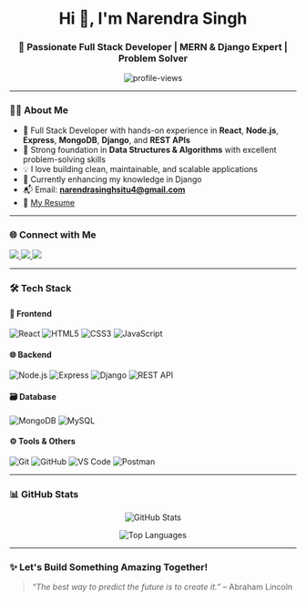 <h1 align="center">Hi 👋, I'm Narendra Singh</h1>
<h3 align="center">🚀 Passionate Full Stack Developer | MERN & Django Expert | Problem Solver</h3>

<p align="center">
  <img src="https://komarev.com/ghpvc/?username=narendra5305&label=Profile%20views&color=27ae60&style=flat" alt="profile-views" />
</p>

---

### 🧑‍💻 About Me
- 💼 Full Stack Developer with hands-on experience in **React**, **Node.js**, **Express**, **MongoDB**, **Django**, and **REST APIs**  
- 🧠 Strong foundation in **Data Structures & Algorithms** with excellent problem-solving skills  
- 💡 I love building clean, maintainable, and scalable applications  
- 🌱 Currently enhancing my knowledge in Django 
- 📬 Email: **narendrasinghsitu4@gmail.com**  
- 📄 [My Resume](https://drive.google.com/file/d/1HUueN98VJ8RGgnB1VBhCwCIAA_QrjpX-/view?usp=drive_link)  

---

### 🌐 Connect with Me

<p align="left">
  <a href="https://www.linkedin.com/in/narendra-5305-/" target="_blank">
    <img src="https://img.shields.io/badge/LinkedIn-0A66C2?style=for-the-badge&logo=linkedin&logoColor=white" />
  </a>
  <a href="https://www.hackerrank.com/@narendrasinghsi1" target="_blank">
    <img src="https://img.shields.io/badge/Hackerrank-2EC866?style=for-the-badge&logo=HackerRank&logoColor=white" />
  </a>
  <a href="https://leetcode.com/narendrasingh5305" target="_blank">
    <img src="https://img.shields.io/badge/LeetCode-FFA116?style=for-the-badge&logo=LeetCode&logoColor=white" />
  </a>
</p>

---

### 🛠️ Tech Stack

#### 🚀 Frontend
![React](https://img.shields.io/badge/-React-61DAFB?style=for-the-badge&logo=react&logoColor=black)
![HTML5](https://img.shields.io/badge/-HTML5-E34F26?style=for-the-badge&logo=html5&logoColor=white)
![CSS3](https://img.shields.io/badge/-CSS3-1572B6?style=for-the-badge&logo=css3)
![JavaScript](https://img.shields.io/badge/-JavaScript-F7DF1E?style=for-the-badge&logo=javascript&logoColor=black)

#### 🌐 Backend
![Node.js](https://img.shields.io/badge/-Node.js-339933?style=for-the-badge&logo=nodedotjs&logoColor=white)
![Express](https://img.shields.io/badge/-Express.js-000000?style=for-the-badge&logo=express&logoColor=white)
![Django](https://img.shields.io/badge/-Django-092E20?style=for-the-badge&logo=django)
![REST API](https://img.shields.io/badge/-REST%20API-0052CC?style=for-the-badge)

#### 🗃️ Database
![MongoDB](https://img.shields.io/badge/-MongoDB-4EA94B?style=for-the-badge&logo=mongodb)
![MySQL](https://img.shields.io/badge/-MySQL-4479A1?style=for-the-badge&logo=mysql&logoColor=white)

#### ⚙️ Tools & Others
![Git](https://img.shields.io/badge/-Git-F05032?style=for-the-badge&logo=git&logoColor=white)
![GitHub](https://img.shields.io/badge/-GitHub-181717?style=for-the-badge&logo=github)
![VS Code](https://img.shields.io/badge/-VS%20Code-007ACC?style=for-the-badge&logo=visual-studio-code)
![Postman](https://img.shields.io/badge/-Postman-FF6C37?style=for-the-badge&logo=postman&logoColor=white)

---

### 📊 GitHub Stats

<p align="center">
  <img src="https://github-readme-stats.vercel.app/api?username=narendra5305&show_icons=true&theme=radical" alt="GitHub Stats" />
</p>

<p align="center">
  <img src="https://github-readme-stats.vercel.app/api/top-langs/?username=narendra5305&layout=compact&theme=radical" alt="Top Languages" />
</p>

---

### ✨ Let's Build Something Amazing Together!
> *“The best way to predict the future is to create it.”* – Abraham Lincoln
